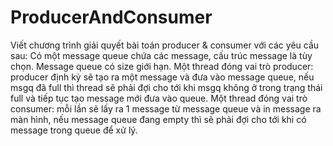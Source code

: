 # ProducerAndConsumer
Viết chương trình giải quyết bài toán producer & consumer với các yêu cầu sau: 
Có một message queue chứa các message, cấu trúc message là tùy chọn. Message queue có size giới hạn. 
Một thread đóng vai trò producer: producer định kỳ sẽ tạo ra một message và đưa vào message queue, nếu msgq đã full thì thread sẽ phải đợi cho tới khi msgq không ở trong trạng thái full và tiếp tục tạo message mới đưa vào queue. 
Một thread đóng vai trò consumer: mỗi lần sẽ lấy ra 1 message từ message queue và in message ra màn hình, nếu message queue đang empty thì sẽ phải đợi cho tới khi có message trong queue để xử lý. 
